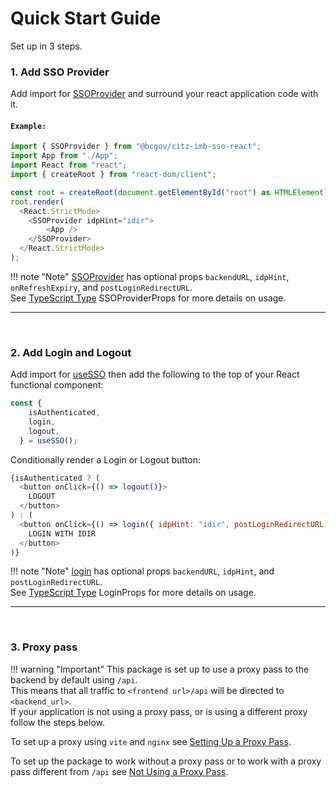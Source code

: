 # Quick Start Guide

Set up in 3 steps.

### 1. Add SSO Provider

Add import for [SSOProvider] and surround your react application code with it.

#### `Example:`

```JavaScript
import { SSOProvider } from "@bcgov/citz-imb-sso-react";
import App from "./App";
import React from "react";
import { createRoot } from "react-dom/client";

const root = createRoot(document.getElementById("root") as HTMLElement);
root.render(
  <React.StrictMode>
    <SSOProvider idpHint="idir">
        <App />
    </SSOProvider>
  </React.StrictMode>
);
```

!!! note "Note"
    [SSOProvider] has optional props `backendURL`, `idpHint`, `onRefreshExpiry`, and `postLoginRedirectURL`.  
    See [TypeScript Type](../using-the-package/typescript-types.md) SSOProviderProps for more details on usage.

---

<br />

### 2. Add Login and Logout

Add import for [useSSO] then add the following to the top of your React functional component:

```JavaScript
const {
    isAuthenticated,
    login,
    logout,
  } = useSSO();
```

Conditionally render a Login or Logout button:

```JavaScript
{isAuthenticated ? (
  <button onClick={() => logout()}>
    LOGOUT
  </button>
) : (
  <button onClick={() => login({ idpHint: "idir", postLoginRedirectURL: "/post-login" })}>
    LOGIN WITH IDIR
  </button>
)}
```

!!! note "Note"
    [login] has optional props `backendURL`, `idpHint`, and `postLoginRedirectURL`.  
    See [TypeScript Type](../using-the-package/typescript-types.md) LoginProps for more details on usage.

---

<br />

### 3. Proxy pass

!!! warning "Important"
    This package is set up to use a proxy pass to the backend by default using `/api`.  
    This means that all traffic to `<frontend url>/api` will be directed to `<backend_url>`.  
    If your application is not using a proxy pass, or is using a different proxy follow the steps below.

To set up a proxy using `vite` and `nginx` see [Setting Up a Proxy Pass](./proxy-pass/setting-up-a-proxy-pass.md).

To set up the package to work without a proxy pass or to work with a proxy pass different from `/api` see [Not Using a Proxy Pass](../getting-started/proxy-pass/not-using-a-proxy-pass.md).

<!-- Link References -->
[SSOProvider]: ../../using-the-package/apis-&-components/provider
[useSSO]: ../../using-the-package/apis-&-components/usesso
[login]: ../../using-the-package/apis-&-components/usesso-actions/login
